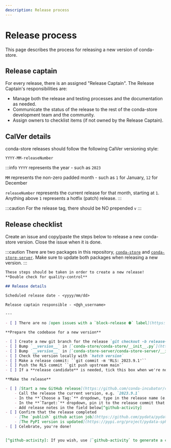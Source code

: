 ```yaml
---
description: Release process
---
```


# Release process

This page describes the process for releasing a new version of conda-store.

## Release captain

For every release, there is an assigned "Release Captain". The Release Captain's responsibilities are:

* Manage both the release and testing processes and the documentation as needed.
* Communicate the status of the release to the rest of the conda-store development team and the community.
* Assign owners to checklist items (if not owned by the Release Captain).

## CalVer details

conda-store releases should follow the following CalVer versioning style:

```text
YYYY-MM-releaseNumber
```

:::info
`YYYY` represents the year - such as `2023`

`MM` represents the non-zero padded month - such as `1` for January, `12` for December

`releaseNumber` represents the current release for that month, starting at `1`. Anything above `1` represents a hotfix (patch) release.
:::

:::caution
For the release tag, there should be NO prepended `v`
:::

## Release checklist

Create an issue and copy/paste the steps below to release a new conda-store version. Close the issue when it is done.

:::caution
There are two packages in this repository, [`conda-store`](https://github.com/conda-incubator/conda-store/tree/main/conda-store) and [`conda-store-server`](https://github.com/conda-incubator/conda-store/tree/main/conda-store-server). Make sure to update both packages when releasing a new version.
:::

```md
These steps should be taken in order to create a new release!
**Double check for quality-control**

## Release details

Scheduled release date - <yyyy/mm/dd>

Release captain responsible - <@gh_username>

---

- [ ] There are no [open issues with a `block-release ⛔️` label](https://github.com/conda-incubator/conda-store/issues?q=is%3Aopen+label%3A%22block-release+%E2%9B%94%EF%B8%8F%22+sort%3Aupdated-desc)

**Prepare the codebase for a new version**

- [ ] Create a new git branch for the release `git checkout -b release-2023.9.1`
- [ ] Bump `__version__` in [`conda-store/conda-store/__init__.py`](https://github.com/conda-incubator/conda-store/blob/main/conda-store/conda_store/__init__.py)
- [ ] Bump `__version__` in [`conda-store-server/conda-store-server/__init__.py`](https://github.com/conda-incubator/conda-store/blob/main/conda-store/conda_store/__init__.py)
- [ ] Check the version locally with `hatch version`
- [ ] Make a release commit: ``git commit -m 'RLS: 2023.9.1'``
- [ ] Push the RLS commit ``git push upstream main``
- [ ] If a **release candidate** is needed, tick this box when we're now ready for a full release.

**Make the release**

- [ ] [Start a new GitHub release](https://github.com/conda-incubator/conda-store/releases/new)
    - Call the release the current version, e.g. `2023.9.1`
    - In the **`Choose a Tag:`** dropdown, type in the release name (e.g., `2023.9.1`) and click "Create new tag"
    - In the **`Target:`** dropdown, pin it to the release commit that you've recently pushed.
    - Add release notes in the field below[^github-activity]
- [ ] Confirm that the release completed
    - [The `publish` github action job](https://github.com/pydata/pydata-sphinx-theme/blob/9665190a8a5fbde0de7e7fc6e3608f43de52ec23/.github/workflows/tests.yml#L164-L184) has completed successfully in the [actions tab](https://github.com/pydata/pydata-sphinx-theme/actions).
    - [The PyPI version is updated](https://pypi.org/project/pydata-sphinx-theme/)
- [ ] Celebrate, you're done!


[^github-activity]: If you wish, use [`github-activity` to generate a changelog](https://github.com/choldgraf/github-activity), eg `github-activity conda-incubator/conda-store --since v0.4.15.2 --until v0.3.0`.
```
